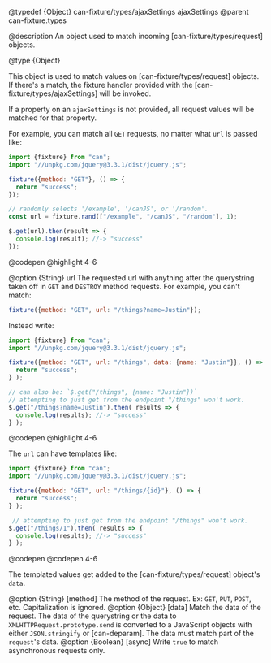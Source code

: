 @typedef {Object} can-fixture/types/ajaxSettings ajaxSettings
@parent can-fixture.types

@description An object used to match incoming [can-fixture/types/request] objects.

@type {Object}

  This object is used to match values on [can-fixture/types/request] objects.
  If there's a match, the fixture handler provided with the
  [can-fixture/types/ajaxSettings] will be invoked.

  If a property on an `ajaxSettings` is not provided, all request values
  will be matched for that property.

  For example,
  you can match all `GET` requests, no matter what `url` is passed like:

  ```js
  import {fixture} from "can";
  import "//unpkg.com/jquery@3.3.1/dist/jquery.js";

  fixture({method: "GET"}, () => {
    return "success";
  });

  // randomly selects '/example', '/canJS', or '/random'.
  const url = fixture.rand(["/example", "/canJS", "/random"], 1);

  $.get(url).then(result => {
    console.log(result); //-> "success"
  });
  ```
  @codepen
  @highlight 4-6

@option {String} url The requested url with anything after the querystring taken off in `GET` and `DESTROY` method requests.  For example, you can't match:

  ```js
  fixture({method: "GET", url: "/things?name=Justin"});
  ```

  Instead write:

  ```js
  import {fixture} from "can";
  import "//unpkg.com/jquery@3.3.1/dist/jquery.js";

  fixture({method: "GET", url: "/things", data: {name: "Justin"}}, () => {
    return "success";
  } );

  // can also be: `$.get("/things", {name: "Justin"})`
  // attempting to just get from the endpoint "/things" won't work.
  $.get("/things?name=Justin").then( results => {
    console.log(results); //-> "success"
  } );
  ```
  @codepen
  @highlight 4-6

  The `url` can have templates like:

  ```js
  import {fixture} from "can";
  import "//unpkg.com/jquery@3.3.1/dist/jquery.js";

  fixture({method: "GET", url: "/things/{id}"}, () => {
    return "success";
  } );

   // attempting to just get from the endpoint "/things" won't work.
  $.get("/things/1").then( results => {
    console.log(results); //-> "success"
  } );
  ```
  @codepen
  @codepen 4-6

  The templated values get added to the [can-fixture/types/request] object's `data`.

  @option {String} [method] The method of the request. Ex: `GET`, `PUT`, `POST`, etc. Capitalization is ignored.
  @option {Object} [data] Match the data of the request. The data of the querystring or the data to `XMLHTTPRequest.prototype.send` is converted to a JavaScript objects with either `JSON.stringify` or [can-deparam].  The data must match part of the `request`'s data.
  @option {Boolean} [async] Write `true` to match asynchronous requests only.  
